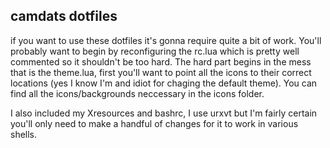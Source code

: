 ## camdats dotfiles

if you want to use these dotfiles it's gonna require quite a bit of work. You'll probably want to begin by reconfiguring the rc.lua which is pretty well commented so it shouldn't be too hard. The hard part begins in the mess that is the theme.lua, first you'll want to point all the icons to their correct locations (yes I know I'm and idiot for chaging the default theme). You can find all the icons/backgrounds neccessary in the icons folder. 


I also included my Xresources and bashrc, I use urxvt but I'm fairly certain you'll only need to make a handful of changes for it to work in various shells.


